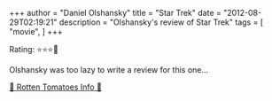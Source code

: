 +++
author = "Daniel Olshansky"
title = "Star Trek"
date = "2012-08-29T02:19:21"
description = "Olshansky's review of Star Trek"
tags = [
    "movie",
]
+++

Rating: ⭐⭐⭐🌟

Olshansky was too lazy to write a review for this one...

[🍅 Rotten Tomatoes Info 🍅](https://www.rottentomatoes.com//m/star_trek_11)